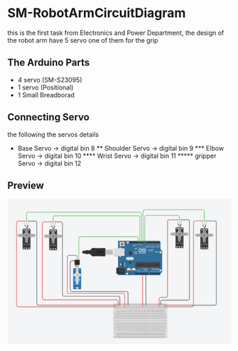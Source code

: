 # SM-RobotArmCircuitDiagram

this is the first task from Electronics and Power Department, the design of the robot arm have 5 servo one of them for the grip

## The Arduino Parts
- 4 servo (SM-S23095)
- 1 servo (Positional)
- 1 Small Breadborad

## Connecting Servo
the following the servos details

* Base Servo -> digital bin 8
** Shoulder Servo -> digital bin 9
*** Elbow Servo -> digital bin 10
**** Wrist Servo -> digital bin 11
***** gripper Servo -> digital bin 12

## Preview 
![Image of Arduino Diagram](https://github.com/meshalAlbishi/SM-RobotArmCircuitDiagram/blob/main/robot_arm_circuit_diagram.png)
